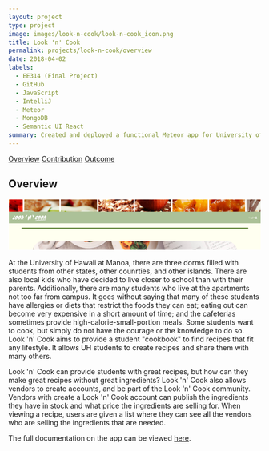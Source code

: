 ```yaml
---
layout: project
type: project
image: images/look-n-cook/look-n-cook_icon.png
title: Look 'n' Cook
permalink: projects/look-n-cook/overview
date: 2018-04-02
labels:
  - EE314 (Final Project)
  - GitHub
  - JavaScript
  - IntelliJ
  - Meteor
  - MongoDB
  - Semantic UI React
summary: Created and deployed a functional Meteor app for University of Hawaii students to share recipes with each other.
---
```


<div class="ui three item menu">
  <a href="/projects/look-n-cook/overview" class="active item">Overview</a>
  <a href="/projects/look-n-cook/contribution" class="item">Contribution</a>
  <a href="/projects/look-n-cook/outcome" class="item">Outcome</a>
</div>

<h2>Overview</h2>

<img class="ui centered rounded image" src="/images/look-n-cook/look-n-cook_overview.png">

<p>
At the University of Hawaii at Manoa, there are three dorms filled with students from other states, other counrties, and other islands. There are also local kids who have decided to live closer to school than with their parents. Additionally, there are many students who live at the apartments not too far from campus. It goes without saying that many of these students have allergies or diets that restrict the foods they can eat; eating out can become very expensive in a short amount of time; and the cafeterias sometimes provide high-calorie-small-portion meals. Some students want to cook, but simply do not have the courage or the knowledge to do so. Look 'n' Cook aims to provide a student "cookbook" to find recipes that fit any lifestyle. It allows UH students to create recipes and share them with many others.
</p>
<p>
Look 'n' Cook can provide students with great recipes, but how can they make great recipes without great ingredients? Look 'n' Cook also allows vendors to create accounts, and be part of the Look 'n' Cook community. Vendors with create a Look 'n' Cook account can publish the ingredients they have in stock and what price the ingredients are selling for. When viewing a recipe, users are given a list where they can see all the vendors who are selling the ingredients that are needed.
</p>
<p>
The full documentation on the app can be viewed <a href="https://look-n-cook.github.io/">here</a>.
</p>
